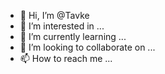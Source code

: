 - 👋 Hi, I’m @Tavke
- 👀 I’m interested in ...
- 🌱 I’m currently learning ...
- 💞️ I’m looking to collaborate on ...
- 📫 How to reach me ...

<!---
Tavke/Tavke is a ✨ special ✨ repository because its `README.md` (this file) appears on your GitHub profile.
You can click the Preview link to take a look at your changes.
--->

